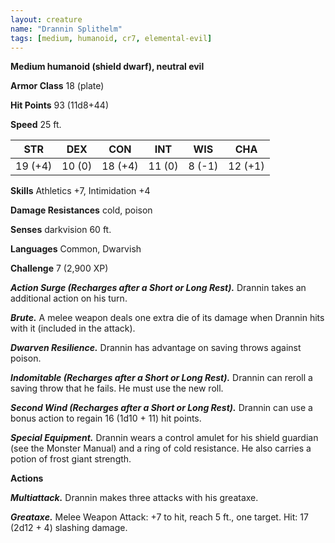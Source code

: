 ```yaml
---
layout: creature
name: "Drannin Splithelm"
tags: [medium, humanoid, cr7, elemental-evil]
---
```


**Medium humanoid (shield dwarf), neutral evil**

**Armor Class** 18 (plate)

**Hit Points** 93 (11d8+44)

**Speed** 25 ft.

|   STR   |   DEX   |   CON   |   INT   |   WIS   |   CHA   |
|:-----:|:-----:|:-----:|:-----:|:-----:|:-----:|
| 19 (+4) | 10 (0) | 18 (+4) | 11 (0) | 8 (-1) | 12 (+1) |

**Skills** Athletics +7, Intimidation +4

**Damage Resistances** cold, poison

**Senses** darkvision 60 ft.

**Languages** Common, Dwarvish

**Challenge** 7 (2,900 XP)

***Action Surge (Recharges after a Short or Long Rest).*** Drannin takes an additional action on his turn.

***Brute.*** A melee weapon deals one extra die of its damage when Drannin hits with it (included in the attack).

***Dwarven Resilience.*** Drannin has advantage on saving throws against poison.

***Indomitable (Recharges after a Short or Long Rest).*** Drannin can reroll a saving throw that he fails. He must use the new roll.

***Second  Wind (Recharges after a Short or Long Rest).*** Drannin can use a bonus action to regain 16 (1d10 + 11) hit points.

***Special Equipment.*** Drannin wears a control amulet for his shield guardian (see the Monster Manual) and a ring of cold resistance. He also carries a potion of frost giant strength.

**Actions**

***Multiattack.*** Drannin makes three attacks with his greataxe.

***Greataxe.*** Melee Weapon Attack: +7 to hit, reach 5 ft., one target. Hit: 17 (2d12 + 4) slashing damage.

